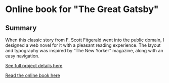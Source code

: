 # Online book for "The Great Gatsby"

## Summary

When this classic story from F. Scott Fitgerald went into the public domain, I designed a web novel for it with a pleasant reading experience. The layout and typography was inspired by “The New Yorker” magazine, along with an easy navigation.

[See full project details here](https://www.vellandi.net/projects/great-gatsby)

[Read the online book here](http://great-gatsby.vellandi.net/)
